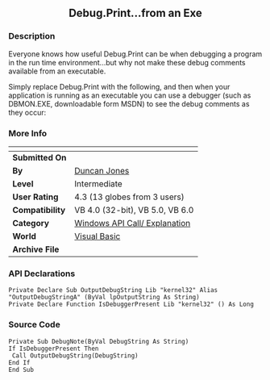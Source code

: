 ﻿<div align="center">

## Debug\.Print\.\.\.from an Exe


</div>

### Description

Everyone knows how useful Debug.Print can be when debugging a program in the run time environment...but why not make these debug comments available from an executable.

Simply replace Debug.Print with the following, and then when your application is running as an executable you can use a debugger (such as DBMON.EXE, downloadable form MSDN) to see the debug comments as they occur:
 
### More Info
 


<span>             |<span>
---                |---
**Submitted On**   |
**By**             |[Duncan Jones](https://github.com/Planet-Source-Code/PSCIndex/blob/master/ByAuthor/duncan-jones.md)
**Level**          |Intermediate
**User Rating**    |4.3 (13 globes from 3 users)
**Compatibility**  |VB 4\.0 \(32\-bit\), VB 5\.0, VB 6\.0
**Category**       |[Windows API Call/ Explanation](https://github.com/Planet-Source-Code/PSCIndex/blob/master/ByCategory/windows-api-call-explanation__1-39.md)
**World**          |[Visual Basic](https://github.com/Planet-Source-Code/PSCIndex/blob/master/ByWorld/visual-basic.md)
**Archive File**   |[](https://github.com/Planet-Source-Code/duncan-jones-debug-print-from-an-exe__1-22003/archive/master.zip)

### API Declarations

```
Private Declare Sub OutputDebugString Lib "kernel32" Alias "OutputDebugStringA" (ByVal lpOutputString As String)
Private Declare Function IsDebuggerPresent Lib "kernel32" () As Long
```


### Source Code

```
Private Sub DebugNote(ByVal DebugString As String)
If IsDebuggerPresent Then
 Call OutputDebugString(DebugString)
End If
End Sub
```

